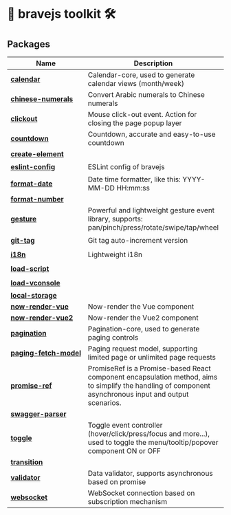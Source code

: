 # 🧰 bravejs toolkit 🛠️

## Packages

<!--inject-start-->
<table><thead><tr><th>Name</th><th>Description</th><th>Alpha</th><th>Beta</th><th>Stable</th></tr></thead><tbody><tr><td nowrap><a href="./packages/calendar"><b>calendar</b></a></td><td>Calendar-core, used to generate calendar views (month/week)</td><td align="center">✅</td><td align="center">✅</td><td align="center">✅</td></tr><tr><td nowrap><a href="./packages/chinese-numerals"><b>chinese-numerals</b></a></td><td>Convert Arabic numerals to Chinese numerals</td><td align="center">✅</td><td align="center">✅</td><td align="center">✅</td></tr><tr><td nowrap><a href="./packages/clickout"><b>clickout</b></a></td><td>Mouse click-out event. Action for closing the page popup layer</td><td align="center">✅</td><td align="center">✅</td><td align="center">✅</td></tr><tr><td nowrap><a href="./packages/countdown"><b>countdown</b></a></td><td>Countdown, accurate and easy-to-use countdown</td><td align="center">✅</td><td align="center">✅</td><td align="center">✅</td></tr><tr><td nowrap><a href="./packages/create-element"><b>create-element</b></a></td><td></td><td align="center">❌</td><td align="center">❌</td><td align="center">❌</td></tr><tr><td nowrap><a href="./packages/eslint-config"><b>eslint-config</b></a></td><td>ESLint config of bravejs</td><td align="center">✅</td><td align="center">✅</td><td align="center">🟡</td></tr><tr><td nowrap><a href="./packages/format-date"><b>format-date</b></a></td><td>Date time formatter, like this: YYYY-MM-DD HH:mm:ss</td><td align="center">✅</td><td align="center">✅</td><td align="center">✅</td></tr><tr><td nowrap><a href="./packages/format-number"><b>format-number</b></a></td><td></td><td align="center">❌</td><td align="center">❌</td><td align="center">❌</td></tr><tr><td nowrap><a href="./packages/gesture"><b>gesture</b></a></td><td>Powerful and lightweight gesture event library, supports: pan/pinch/press/rotate/swipe/tap/wheel</td><td align="center">✅</td><td align="center">🟡</td><td align="center">❌</td></tr><tr><td nowrap><a href="./packages/git-tag"><b>git-tag</b></a></td><td>Git tag auto-increment version</td><td align="center">✅</td><td align="center">🟡</td><td align="center">❌</td></tr><tr><td nowrap><a href="./packages/i18n"><b>i18n</b></a></td><td>Lightweight i18n</td><td align="center">✅</td><td align="center">🟡</td><td align="center">❌</td></tr><tr><td nowrap><a href="./packages/load-script"><b>load-script</b></a></td><td></td><td align="center">✅</td><td align="center">🟡</td><td align="center">❌</td></tr><tr><td nowrap><a href="./packages/load-vconsole"><b>load-vconsole</b></a></td><td></td><td align="center">✅</td><td align="center">🟡</td><td align="center">❌</td></tr><tr><td nowrap><a href="./packages/local-storage"><b>local-storage</b></a></td><td></td><td align="center">❌</td><td align="center">❌</td><td align="center">❌</td></tr><tr><td nowrap><a href="./packages/now-render-vue"><b>now-render-vue</b></a></td><td>Now-render the Vue component</td><td align="center">❌</td><td align="center">❌</td><td align="center">❌</td></tr><tr><td nowrap><a href="./packages/now-render-vue2"><b>now-render-vue2</b></a></td><td>Now-render the Vue2 component</td><td align="center">❌</td><td align="center">❌</td><td align="center">❌</td></tr><tr><td nowrap><a href="./packages/pagination"><b>pagination</b></a></td><td>Pagination-core, used to generate paging controls</td><td align="center">✅</td><td align="center">✅</td><td align="center">✅</td></tr><tr><td nowrap><a href="./packages/paging-fetch-model"><b>paging-fetch-model</b></a></td><td>Paging request model, supporting limited page or unlimited page requests</td><td align="center">✅</td><td align="center">🟡</td><td align="center">❌</td></tr><tr><td nowrap><a href="./packages/promise-ref"><b>promise-ref</b></a></td><td>PromiseRef is a Promise-based React component encapsulation method, aims to simplify the handling of component asynchronous input and output scenarios.</td><td align="center">❌</td><td align="center">❌</td><td align="center">❌</td></tr><tr><td nowrap><a href="./packages/swagger-parser"><b>swagger-parser</b></a></td><td></td><td align="center">❌</td><td align="center">❌</td><td align="center">❌</td></tr><tr><td nowrap><a href="./packages/toggle"><b>toggle</b></a></td><td>Toggle event controller (hover/click/press/focus and more...), used to toggle the menu/tooltip/popover component ON or OFF</td><td align="center">✅</td><td align="center">✅</td><td align="center">🟡</td></tr><tr><td nowrap><a href="./packages/transition"><b>transition</b></a></td><td></td><td align="center">❌</td><td align="center">❌</td><td align="center">❌</td></tr><tr><td nowrap><a href="./packages/validator"><b>validator</b></a></td><td>Data validator, supports asynchronous based on promise</td><td align="center">✅</td><td align="center">🟡</td><td align="center">❌</td></tr><tr><td nowrap><a href="./packages/websocket"><b>websocket</b></a></td><td>WebSocket connection based on subscription mechanism</td><td align="center">✅</td><td align="center">✅</td><td align="center">🟡</td></tr></tbody></table>
<!--inject-end-->
